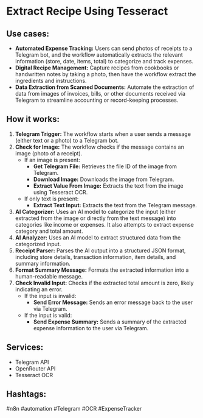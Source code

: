 # Extract Recipe Using Tesseract

## Use cases:

- **Automated Expense Tracking:** Users can send photos of receipts to a Telegram bot, and the workflow automatically extracts the relevant information (store, date, items, total) to categorize and track expenses.
- **Digital Recipe Management:** Capture recipes from cookbooks or handwritten notes by taking a photo, then have the workflow extract the ingredients and instructions.
- **Data Extraction from Scanned Documents:** Automate the extraction of data from images of invoices, bills, or other documents received via Telegram to streamline accounting or record-keeping processes.

## How it works:

1.  **Telegram Trigger:** The workflow starts when a user sends a message (either text or a photo) to a Telegram bot.
2.  **Check for Image:** The workflow checks if the message contains an image (photo of a receipt).
    *   If an image is present:
        *   **Get Telegram File:** Retrieves the file ID of the image from Telegram.
        *   **Download Image:** Downloads the image from Telegram.
        *   **Extract Value From Image:** Extracts the text from the image using Tesseract OCR.
    *   If only text is present:
        *   **Extract Text Input:** Extracts the text from the Telegram message.
3.  **AI Categorizer:** Uses an AI model to categorize the input (either extracted from the image or directly from the text message) into categories like income or expenses. It also attempts to extract expense category and total amount.
4.  **AI Analyzer:** Uses an AI model to extract structured data from the categorized input.
5.  **Receipt Parser:** Parses the AI output into a structured JSON format, including store details, transaction information, item details, and summary information.
6.  **Format Summary Message:** Formats the extracted information into a human-readable message.
7.  **Check Invalid Input:** Checks if the extracted total amount is zero, likely indicating an error.
    *   If the input is invalid:
        *   **Send Error Message:** Sends an error message back to the user via Telegram.
    *   If the input is valid:
        *   **Send Expense Summary:** Sends a summary of the extracted expense information to the user via Telegram.

## Services:

-   Telegram API
-   OpenRouter API
-   Tesseract OCR

## Hashtags:

#n8n #automation #Telegram #OCR #ExpenseTracker
